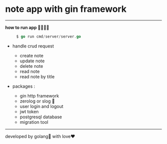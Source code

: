 # note app with gin framework

---
**how to run app 🏃‍♀️🏃‍♂️**
```GO
     $ go run cmd/server/server.go
```

* handle crud request
  * create note
  * update note
  * delete note
  * read note
  * read note by title

* packages :
  * gin http framework
  * zerolog or slog 🤔
  * user login and logout
  * jwt token
  * postgresql database
  * migration tool

---
developed by golang💙 with love❤